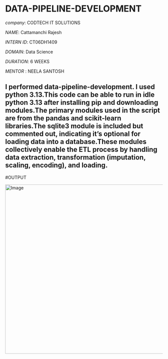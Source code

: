 # DATA-PIPELINE-DEVELOPMENT

*company*: CODTECH IT SOLUTIONS

*NAME*: Cattamanchi Rajesh

*INTERN ID*: CT06DH1409

*DOMAIN*: Data Science

*DURATION*: 6 WEEKS

*MENTOR* : NEELA SANTOSH

##  I performed data-pipeline-development. I used python 3.13.This code can be able to run in idle python 3.13 after installing pip and downloading modules.The primary modules used in the script are from the pandas and scikit-learn libraries.The sqlite3 module is included but commented out, indicating it’s optional for loading data into a database.These modules collectively enable the ETL process by handling data extraction, transformation (imputation, scaling, encoding), and loading.

#OUTPUT 

<img width="960" height="540" alt="Image" src="https://github.com/user-attachments/assets/c11a1c11-cb8e-41c0-a5f4-454eaff62c35" />

